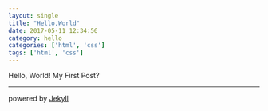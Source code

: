 ```yaml
---
layout: single
title: "Hello,World"
date: 2017-05-11 12:34:56
category: hello
categories: ['html', 'css']
tags: ['html', 'css']
---
```


Hello, World!
My First Post?

---
powered by [Jekyll](http://jekyllrb.com) 
